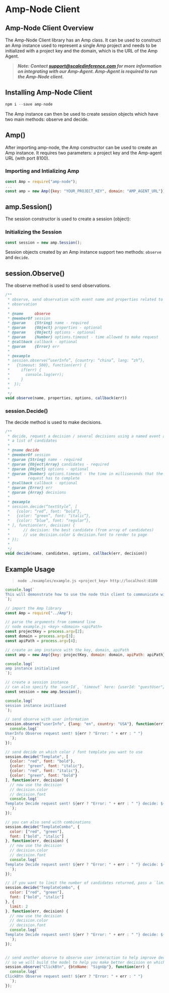 # Amp-Node Client

## Amp-Node Client Overview
The Amp-Node Client library has an Amp class. It can be used to construct an Amp instance used to represent a single Amp project and needs to be initialized with a project key and the domain, which is the URL of the Amp Agent. 

>_**Note: Contact support@scaledinference.com for more information on integrating with our Amp-Agent.  Amp-Agent is required to run the Amp-Node client.**_

## Installing Amp-Node Client
``` javascript
npm i --save amp-node
```
The Amp instance can then be used to create session objects which have two main methods: observe and decide.
## Amp()
After importing amp-node, the Amp constructor can be used to create an Amp instance. It requires two parameters: a project key and the Amp-agent URL (with port 8100).

### Importing and Intializing Amp
``` javascript
const Amp = require("amp-node");
...
const amp = new Amp({key: "YOUR_PROJECT_KEY", domain: "AMP_AGENT_URL"});
```

## amp.Session()
The session constructor is used to create a session (object):
### Initializing the Session
``` javascript
const session = new amp.Session();
```
Session objects created by an Amp instance support two methods: `observe` and `decide`.

## session.Observe()

The observe method is used to send observations.

``` javascript
/**
 * observe, send observation with event name and properties related to 
 * observation 
 *
 * @name     observe
 * @memberOf session
 * @param    {String} name - required
 * @param    {Object} properties - optional
 * @param    {Object} options - optional
 * @param    {Number} options.timeout - time allowed to make request
 * @callback callback - optional
 * @param    {Error} err
 *
 * @example
 * session.observe(“userInfo”, {country: “china”, lang: “zh”}, 
 *   {timeout: 500}, function(err) {
 *     if(err) {
 *       console.log(err);
 *     }
 *  });
 * 
 */
void observe(name, properties, options, callback(err))
```

### session.Decide()
The decide method is used to make decisions. 

``` javascript
/**
 * decide, request a decision / several decisions using a named event and 
 * a list of candidates
 *
 * @name decide
 * @memberOf session
 * @param {String} name - required
 * @param {Object|Array} candidates - required
 * @param {Object} options - optional
 * @param {Number} options.timeout - the time in milliseconds that the
 *        request has to complete
 * @callback callback - optional
 * @param {Error} err
 * @param {Array} decisions
 *
 * @example
 * session.decide(“textStyle”, [
 *   {color: “red”, font: “bold”},
 *   {color: “green”, font: “italic”}, 
 *   {color: “blue”, font: “regular”},
 * ], function(err, decision) {
 *      // decision: the best candidate (from array of candidates)
 *      // use decision.color & decision.font to render to page
 * });
 * 
 */
void decide(name, candidates, options, callback(err, decision))
```

## Example Usage

>`node ./examples/example.js <project_key> http://localhost:8100`

``` javascript
console.log(`
This will demonstrate how to use the node thin client to communicate with amp agent. Make sure you pass in a valid project key and your domain to your amp agent, if you use a different apiPath, make sure you pass that too.
`);

// import the Amp library
const Amp = require("../Amp");

// parse the arguments from command line
// node example.js <key> <domain> <apiPath>
const projectKey = process.argv[2];
const domain = process.argv[3];
const apiPath = process.argv[4];

// create an amp instance with the key, domain, apiPath
const amp = new Amp({key: projectKey, domain: domain, apiPath: apiPath});

console.log(`
amp instance initialized
`);

// create a session instance
// can also specify the `userId`, `timeout` here: {userId: "guestUser"}
const session = new amp.Session();

console.log(`
session instance initliazed
`);

// send observe with user information
session.observe("userInfo", {lang: "en", country: "USA"}, function(err) {
  console.log(`
UserInfo Observe request sent! ${err ? "Error: " + err : " "}
  `);
});

// send decide on which color / font template you want to use
session.decide("Template", [
  {color: "red", font: "bold"},
  {color: "green", font: "italic"},
  {color: "red", font: "italic"},
  {color: "green", font: "bold"}
], function(err, decision) {
  // now use the decision
  // decision.color
  // decision.font
  console.log(`
Template Decide request sent! ${err ? "Error: " + err : " "} decide: ${JSON.stringify(decision)}
  `);
});

// you can also send with combinations
session.decide("TemplateCombo", {
  color: ["red", "green"],
  font: ["bold", "italic"]
}, function(err, decision) {
  // now use the decision
  // decision.color
  // decision.font
  console.log(`
Template Decide request sent! ${err ? "Error: " + err : " "} decide: ${JSON.stringify(decision)}
  `);
});

// if you want to limit the number of candidates returned, pass a `limit` into the options
session.decide("TemplateCombo", {
  color: ["red", "green"],
  font: ["bold", "italic"]
}, {
  limit: 2
}, function(err, decision) {
  // now use the decision
  // decision.color
  // decision.font
  console.log(`
Template Decide request sent! ${err ? "Error: " + err : " "} decide: ${JSON.stringify(decision)}
  `);
});


// send another observe to observe user interaction to help improve decide
// so we will build the model to help you make better decision on which template should be the best choice for which type of users and will give you the highest or lowest click on `SignUp`
session.observe("ClickBtn", {btnName: "SignUp"}, function(err) {
  console.log(`
ClickBtn Observe request sent! ${err ? "Error: " + err : " "}
  `);
});
```
